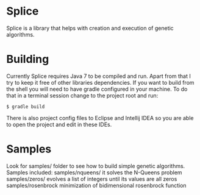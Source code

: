 Splice
==================
Splice is a library that helps with creation and execution of genetic algorithms.

Building
==================
Currently Splice requires Java 7 to be compiled and run.
Apart from that I try to keep it free of other libraries dependencies.
If you want to build from the shell you will need to have gradle configured in your machine.
To do that in a terminal session change to the project root and run:
```
$ gradle build
```
There is also project config files to Eclipse and Intellij IDEA so you are able to open the project and edit in these
IDEs.

Samples
==================
Look for samples/ folder to see how to build simple genetic algorithms.
Samples included:
	samples/nqueens/
		it solves the N-Queens problem
	samples/zeros/
		evolves a list of integers until its values are all zeros
	samples/rosenbrock
		minimization of bidimensional rosenbrock function
